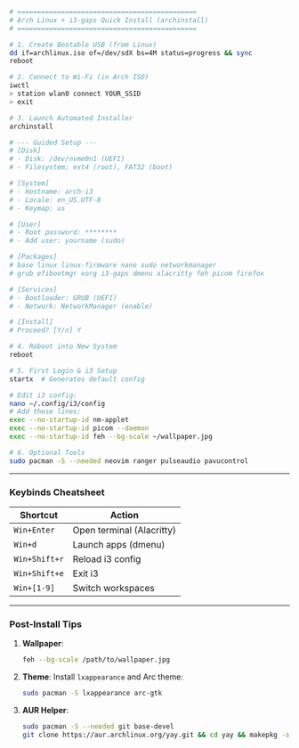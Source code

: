 ```bash
# =============================================
# Arch Linux + i3-gaps Quick Install (archinstall)
# =============================================

# 1. Create Bootable USB (from Linux)
dd if=archlinux.iso of=/dev/sdX bs=4M status=progress && sync
reboot

# 2. Connect to Wi-Fi (in Arch ISO)
iwctl
> station wlan0 connect YOUR_SSID
> exit

# 3. Launch Automated Installer
archinstall

# --- Guided Setup ---
# [Disk]
# - Disk: /dev/nvme0n1 (UEFI)
# - Filesystem: ext4 (root), FAT32 (boot)

# [System]
# - Hostname: arch-i3
# - Locale: en_US.UTF-8
# - Keymap: us

# [User]
# - Root password: ********
# - Add user: yourname (sudo)

# [Packages] 
# base linux linux-firmware nano sudo networkmanager 
# grub efibootmgr xorg i3-gaps dmenu alacritty feh picom firefox

# [Services]
# - Bootloader: GRUB (UEFI)
# - Network: NetworkManager (enable)

# [Install]
# Proceed? [Y/n] Y

# 4. Reboot into New System
reboot

# 5. First Login & i3 Setup
startx  # Generates default config

# Edit i3 config:
nano ~/.config/i3/config
# Add these lines:
exec --no-startup-id nm-applet
exec --no-startup-id picom --daemon
exec --no-startup-id feh --bg-scale ~/wallpaper.jpg

# 6. Optional Tools
sudo pacman -S --needed neovim ranger pulseaudio pavucontrol
```

---

### **Keybinds Cheatsheet**
| Shortcut          | Action                  |
|-------------------|-------------------------|
| `Win+Enter`       | Open terminal (Alacritty) |
| `Win+d`           | Launch apps (dmenu)     |
| `Win+Shift+r`     | Reload i3 config        |
| `Win+Shift+e`     | Exit i3                 |
| `Win+[1-9]`       | Switch workspaces       |

---

### **Post-Install Tips**
1. **Wallpaper**:  
   ```bash
   feh --bg-scale /path/to/wallpaper.jpg
   ```
2. **Theme**: Install `lxappearance` and Arc theme:
   ```bash
   sudo pacman -S lxappearance arc-gtk
   ```
3. **AUR Helper**:  
   ```bash
   sudo pacman -S --needed git base-devel
   git clone https://aur.archlinux.org/yay.git && cd yay && makepkg -si
   ```
